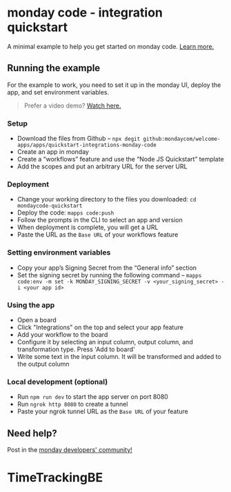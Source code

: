 # monday code - integration quickstart

A minimal example to help you get started on monday code. [Learn more.](https://developer.monday.com/apps/docs/hosting-your-app-with-monday-code)

## Running the example

For the example to work, you need to set it up in the monday UI, deploy the app, and set environment variables. 

> Prefer a video demo? [Watch here.](https://www.loom.com/share/b982f6b88fc0491f9e70fa424eb91638)

### Setup
- Download the files from Github – `npx degit github:mondaycom/welcome-apps/apps/quickstart-integrations-monday-code`
- Create an app in monday
- Create a “workflows” feature and use the “Node JS Quickstart” template
- Add the scopes and put an arbitrary URL for the server URL

### Deployment
- Change your working directory to the files you downloaded: `cd mondaycode-quickstart`
- Deploy the code: `mapps code:push`
- Follow the prompts in the CLI to select an app and version
- When deployment is complete, you will get a URL
- Paste the URL as the `Base URL` of your workflows feature

### Setting environment variables
- Copy your app’s Signing Secret from the “General info” section
- Set the signing secret by running the following command – `mapps code:env -m set -k MONDAY_SIGNING_SECRET -v <your_signing_secret> -i <your app id>`

### Using the app
- Open a board
- Click "Integrations" on the top and select your app feature
- Add your workflow to the board
- Configure it by selecting an input column, output column, and transformation type. Press 'Add to board'
- Write some text in the input column. It will be transformed and added to the output column

### Local development (optional)
- Run `npm run dev` to start the app server on port 8080
- Run `ngrok http 8080` to create a tunnel
- Paste your ngrok tunnel URL as the `Base URL` of your feature

## Need help?
Post in the [monday developers' community!](https://community.monday.com/c/developers/8) 
# TimeTrackingBE
